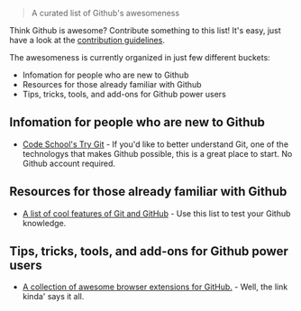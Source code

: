 > A curated list of Github's awesomeness

Think Github is awesome? Contribute something to this list! It's easy, just have a look at the [contribution guidelines](contributing.md).

The awesomeness is currently organized in just few different buckets: 

* Infomation for people who are new to Github
* Resources for those already familiar with Github
* Tips, tricks, tools, and add-ons for Github power users


## Infomation for people who are new to Github
- [Code School's Try Git](https://try.github.io/levels/1/challenges/1) - If you'd like to better understand Git, one of the technologys that makes Github possible, this is a great place to start. No Github account required.

## Resources for those already familiar with Github

- [A list of cool features of Git and GitHub](https://github.com/tiimgreen/github-cheat-sheet) - Use this list to test your Github knowledge.

## Tips, tricks, tools, and add-ons for Github power users

- [A collection of awesome browser extensions for GitHub.](https://github.com/stefanbuck/awesome-browser-extensions-for-github) - Well, the link kinda' says it all.
